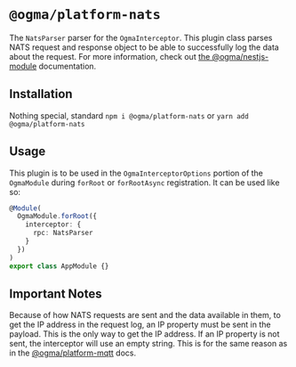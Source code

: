 # `@ogma/platform-nats`

The `NatsParser` parser for the `OgmaInterceptor`. This plugin class parses NATS request and response object to be able to successfully log the data about the request. For more information, check out [the @ogma/nestjs-module](../nestjs-module/README.md) documentation.

## Installation

Nothing special, standard `npm i @ogma/platform-nats` or `yarn add @ogma/platform-nats`

## Usage

This plugin is to be used in the `OgmaInterceptorOptions` portion of the `OgmaModule` during `forRoot` or `forRootAsync` registration. It can be used like so:

```ts
@Module(
  OgmaModule.forRoot({
    interceptor: {
      rpc: NatsParser
    }
  })
)
export class AppModule {}
```

## Important Notes

Because of how NATS requests are sent and the data available in them, to get the IP address in the request log, an IP property must be sent in the payload. This is the only way to get the IP address. If an IP property is not sent, the interceptor will use an empty string. This is for the same reason as in the [@ogma/platform-mqtt](../platform-mqtt) docs.
